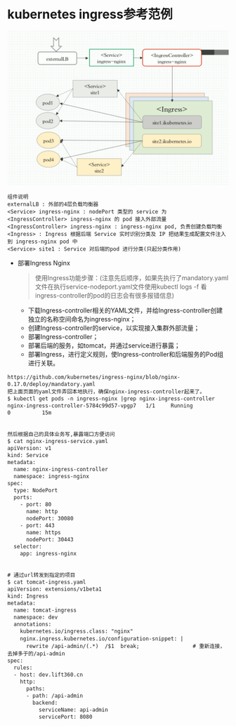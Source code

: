 # kubernetes ingress参考范例

![ingress](../Map/ingress.png)
```
组件说明
externalLB : 外部的4层负载均衡器
<Service> ingress-nginx : nodePort 类型的 service 为 <IngressController> ingress-nginx 的 pod 接入外部流量
<IngressController> ingress-nginx : ingress-nginx pod, 负责创建负载均衡
<Ingress> : Ingress 根据后端 Service 实时识别分类及 IP 把结果生成配置文件注入到 ingress-nginx pod 中
<Service> site1 : Service 对后端的pod 进行分类(只起分类作用)
```
* 部署Ingress Nginx
    > 使用Ingress功能步骤：(注意先后顺序，如果先执行了mandatory.yaml文件在执行service-nodeport.yaml文件使用kubectl logs -f 看ingress-controller的pod的日志会有很多报错信息)

   * 下载Ingress-controller相关的YAML文件，并给Ingress-controller创建独立的名称空间命名为ingress-nginx；
   * 创建Ingress-controller的service，以实现接入集群外部流量；
   * 部署Ingress-controller；
   * 部署后端的服务，如tomcat，并通过service进行暴露；
   * 部署Ingress，进行定义规则，使Ingress-controller和后端服务的Pod组进行关联。


```
https://github.com/kubernetes/ingress-nginx/blob/nginx-0.17.0/deploy/mandatory.yaml
把上面页面的yaml文件弄回本地执行，确保nginx-ingress-controller起来了。
$ kubectl get pods -n ingress-nginx |grep nginx-ingress-controller
nginx-ingress-controller-5784c99d57-vpgp7   1/1     Running            0          15m


然后根据自己的具体业务写,暴露端口方便访问
$ cat nginx-ingress-service.yaml
apiVersion: v1
kind: Service
metadata:
  name: nginx-ingress-controller
  namespace: ingress-nginx
spec:      
  type: NodePort
  ports:
    - port: 80
      name: http
      nodePort: 30080
    - port: 443
      name: https
      nodePort: 30443
  selector:
    app: ingress-nginx


# 通过url转发到指定的项目
$ cat tomcat-ingress.yaml
apiVersion: extensions/v1beta1
kind: Ingress
metadata:
  name: tomcat-ingress
  namespace: dev
  annotations:
    kubernetes.io/ingress.class: "nginx"
    nginx.ingress.kubernetes.io/configuration-snippet: |　　
      rewrite /api-admin/(.*)  /$1  break;                 # 重新连接，去掉多于的/api-admin
spec:
  rules:
  - host: dev.lift360.cn
    http:
      paths:
      - path: /api-admin
        backend:
          serviceName: api-admin
          servicePort: 8080

```

